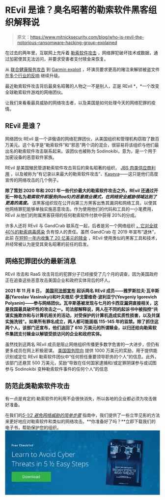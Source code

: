 # REvil 是谁？臭名昭著的勒索软件黑客组织解释说

> 原文：<https://www.mitnicksecurity.com/blog/who-is-revil-the-notorious-ransomware-hacking-group-explained>

在过去的两年里，互联网上充斥着 [勒索软件攻击](https://www.mitnicksecurity.com/blog/what-is-a-ransomware-attack) ，网络罪犯破坏技术或数据，通过加密使其无法访问，并要求受害者支付赎金来恢复。

从 [联合健康服务攻击](https://www.mitnicksecurity.com/blog/an-overview-of-the-2020-uhs-ransomware-attack) 到 [Garmin exploit](https://www.mitnicksecurity.com/blog/2020-garmin-ransomware-attack) ，坏演员要求更高的赌注来解锁被盗文件 [在多个行业的反响](https://www.mitnicksecurity.com/blog/the-top-industries-being-targeted-in-ransomware-attacks) 继续升级。

最近勒索软件攻击背后最臭名昭著的人物之一不是别人，正是 REvil *，*一个改变全球勒索软件游戏的网络团伙。

让我们来看看最具威胁的网络攻击者，以及美国是如何处理今天的网络犯罪的疫情。

## REvil 是谁？

网络团伙 REvil 是一个讲俄语的网络犯罪团伙，从美国组织和管理机构窃取了数百万美元。这个名字是“勒索软件”和“邪恶”两个词的混合，很容易将该组织与他们最出名的勒索软件攻击联系起来。该团伙也被称为 Sodinokibi，意为，是一个用于加密设备的恶意软件家族。

REvil 是美国殖民管道勒索软件攻击背后的臭名昭著的组织， [JBS 肉类供应商利用](https://www.mitnicksecurity.com/blog/an-overview-of-the-2021-jbs-meat-supplier-ransomware-attack) ，以及被称为“有记录以来最大的勒索软件攻击”、[Kaseya](https://www.mitnicksecurity.com/blog/an-overview-of-kaseya-the-biggest-ransomware-attack-on-record)——这只是他们高度宣传的网络攻击的几个例子。

**除了策划 2020 年和 2021 年一些代价最大的勒索软件攻击之外，REvil 还通过开拓一种名为*勒索软件即服务(RaaS)的恶意商业模式，在网络安全威胁领域达到了更高的高度。*** 该黑客组织现在公开向第三方黑客出售其漏洞和网络工具，以使其他网络罪犯能够单独实施恶意攻击。作为使用他们的代码和工具的一小笔费用，REvil 从他们的附属黑客获得的任何勒索软件付款中获得 20%的分成。

许多人还将 REvil 与 GandCrab 联系在一起，后者是另一个网络组织 [，它对全球 40%的勒索病毒感染](https://www.zdnet.com/article/bitdefender-releases-third-gandcrab-ransomware-free-decrypter-in-the-past-year/) 负有惊人的责任。虽然 GandCrab 在 2019 年宣布“退休”，此前 [在短短一年内收集了 20 亿美元的赎金](https://fortune.com/2021/07/07/what-is-revil-ransomware-attack-kaseya/) ，REvil 使用类似的黑客工具和技术，并经常被认为是受其臭名昭著的前任的启发。

## 网络犯罪团伙的最新消息

REvil 攻击和 RaaS 攻击背后的犯罪分子已经接受了几个月的调查，因为美国政府正在追查这些恶意攻击美国企业和政府实体背后的坏人。

**2021 年 11 月 8 日，** [**美国司法部宣布**](https://www.justice.gov/opa/pr/ukrainian-arrested-and-charged-ransomware-attack-kaseya) **起诉两名 REvil 成员——雅罗斯拉夫·瓦辛斯基(Yaroslav Vasinskyi)和叶夫根尼·伊戈雷维奇·波利亚宁(Yevgeniy Igorevich Polyanin)——参与网络团伙。瓦辛斯基被发现与七月的卡西亚漏洞直接相关，这是我国最具破坏性的攻击之一。司法部解释说，两人在不同的起诉书中被指控“共谋实施欺诈和与计算机相关的活动，对受保护的计算机造成实质性损害，以及共谋实施洗钱”。如果所有罪名成立，两人都可能面临 115-145 年的监禁。除了抓住这两个人，该部门还宣布，他们追回了 610 万美元的所谓赎金，以归还给向勒索软件集团支付赎金以解锁受损访问的企业和政府实体。**

虽然找到这两名 REvil 成员是阻止网络组织传播更多数字危害的一大进步，但仍有更多成员在网上积极密谋。 [美国国务院向](https://www.npr.org/2021/11/08/1053599349/u-s-indicts-2-men-behind-ransomware-attacks-over-the-summer) 提供 1000 万美元的奖励，用于提供能识别或定位 REvil 勒索软件团伙中“任何担任重要领导职务的个人”的信息。此外，该部门还悬赏 500 万美元，奖励“导致在任何国家逮捕和/或定罪阴谋参与或试图参与 Sodinokibi 变种勒索软件事件的任何个人”的信息

## 防范此类勒索软件攻击

有一点是肯定的:勒索软件的利用不会很快消失，所以各地的企业都必须为攻击做好准备。

在我们的[*5-1/2 避免网络威胁的简单步骤*](https://www.mitnicksecurity.com/lp-easy-steps-to-avoid-cyber-threats) 指南中，我们提供了一些立竿见影的方法来更好地应对勒索软件和类似的网络攻击。**你准备好了吗？**立即下载我们的电子书，帮助保护您的组织。[![New call-to-action](img/95ee2efaa0b0e1050f47338da41f7869.png)](https://cta-redirect.hubspot.com/cta/redirect/3875471/7f9b1de1-cf7c-4700-8892-cdf9402b32cf)